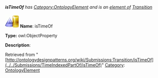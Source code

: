 ___isTimeOf__ has [Category:OntologyElement](../../Category/OntologyElement "Category:OntologyElement") and is an [element of](../../Property/ElementOf "Property:ElementOf") [Transition](../../Submissions/Transition "Submissions:Transition")_


  




[![ObjectProperty](../../images/thumb/c/c3/ObjectProperty.gif/45px-ObjectProperty.gif)](../../Image/ObjectProperty.gif "ObjectProperty")
__Name__: isTimeOf 


__Type:__ owl:ObjectProperty 


__Description__: 





Retrieved from "[http://ontologydesignpatterns.org/wiki/Submissions:Transition/isTimeOf](../../Submissions/TimeIndexedPartOf/isTimeOf)"
 [Category](http://ontologydesignpatterns.org/wiki/Special:Categories "Special:Categories"): [OntologyElement](../../Category/OntologyElement "Category:OntologyElement")